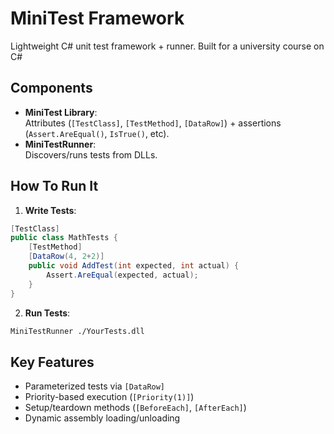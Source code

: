 # MiniTest Framework

Lightweight C# unit test framework + runner. Built for a university course on C#

## Components
- **MiniTest Library**:  
  Attributes (`[TestClass]`, `[TestMethod]`, `[DataRow]`) + assertions (`Assert.AreEqual()`, `IsTrue()`, etc).
- **MiniTestRunner**:  
  Discovers/runs tests from DLLs.

## How To Run It
1. **Write Tests**:
```csharp
[TestClass]
public class MathTests {
    [TestMethod]
    [DataRow(4, 2+2)]
    public void AddTest(int expected, int actual) {
        Assert.AreEqual(expected, actual);
    }
}
```

2. **Run Tests**:
```bash
MiniTestRunner ./YourTests.dll
```

## Key Features
- Parameterized tests via `[DataRow]`
- Priority-based execution (`[Priority(1)]`)
- Setup/teardown methods (`[BeforeEach]`, `[AfterEach]`)
- Dynamic assembly loading/unloading





